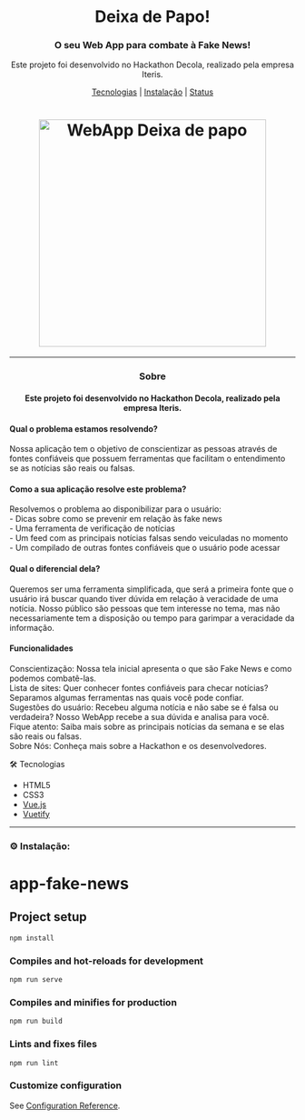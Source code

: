 # <h1 align="center">Deixa de Papo!</h1>


<h3 align="center">O seu Web App para combate à Fake News!</h3>

<p align="center">Este projeto foi desenvolvido no Hackathon Decola, realizado pela empresa Iteris.</p>
<p align="center"><a href="#tecnologias">Tecnologias</a> | <a href="#instalacao">Instalação</a> | <a href="#status">Status</a></p>

<h1 align="center"><img alt="WebApp Deixa de papo" src="GIF" max-width="400px" width="400px"/></h1>

---
<a id="sobre" align="center"></a>
<h3 align="center">Sobre</h3>
<h4 align="center">Este projeto foi desenvolvido no Hackathon Decola, realizado pela empresa Iteris.</h4>


<h4>Qual o problema estamos resolvendo?</h4>
<p>Nossa aplicação tem o objetivo de conscientizar as pessoas através de fontes confiáveis que possuem ferramentas que facilitam o entendimento se as notícias são reais ou falsas.</p>

<h4>Como a sua aplicação resolve este problema?</h4>
<p>Resolvemos o problema ao disponibilizar para o usuário: <br>
- Dicas sobre como se prevenir em relação às fake news <br>
- Uma ferramenta de verificação de notícias <br>
- Um feed com as principais notícias falsas sendo veiculadas no momento <br>
- Um compilado de outras fontes confiáveis que o usuário pode acessar</p>


<h4>Qual o diferencial dela?</h3>
<p>Queremos ser uma ferramenta simplificada, que será a primeira fonte que o usuário irá buscar quando tiver dúvida em relação à veracidade de uma notícia. Nosso público são pessoas que tem interesse no tema, mas não necessariamente tem a disposição ou tempo para garimpar a veracidade da informação.</p>

<h4>Funcionalidades</h3>

<p>Conscientização: Nossa tela inicial apresenta o que são Fake News e como podemos combatê-las. <br>
Lista de sites: Quer conhecer fontes confiáveis para checar notícias? Separamos algumas ferramentas nas quais você pode confiar. <br>
Sugestões do usuário: Recebeu alguma notícia e não sabe se é falsa ou verdadeira? Nosso WebApp recebe a sua dúvida e analisa para você. <br>
Fique atento: Saiba mais sobre as principais notícias da semana e se elas são reais ou falsas. <br>
Sobre Nós: Conheça mais sobre a Hackathon e os desenvolvedores.</p>

<a id="tecnologias" align="center"></a>
🛠 Tecnologias
- HTML5
- CSS3
- [Vue.js](https://vuejs.org/)
- [Vuetify](https://vuetifyjs.com/en/)

---

<a id="instalacao" align="center"></a>
### ⚙ Instalação:

# app-fake-news
## Project setup
```
npm install
```

### Compiles and hot-reloads for development
```
npm run serve
```

### Compiles and minifies for production
```
npm run build
```

### Lints and fixes files
```
npm run lint
```

### Customize configuration
See [Configuration Reference](https://cli.vuejs.org/config/).
